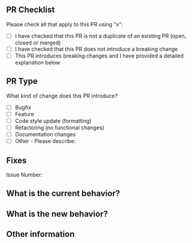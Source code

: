 ## PR Checklist

Please check all that apply to this PR using "x":

- [ ] I have checked that this PR is not a duplicate of an existing PR (open, closed or merged)
- [ ] I have checked that this PR does not introduce a breaking change
- [ ] This PR introduces breaking changes and I have provided a detailed explanation below

## PR Type

What kind of change does this PR introduce?

- [ ] Bugfix
- [ ] Feature
- [ ] Code style update (formatting)
- [ ] Refactoring (no functional changes)
- [ ] Documentation changes
- [ ] Other - Please describe:

## Fixes

Issue Number:

## What is the current behavior?

## What is the new behavior?

## Other information